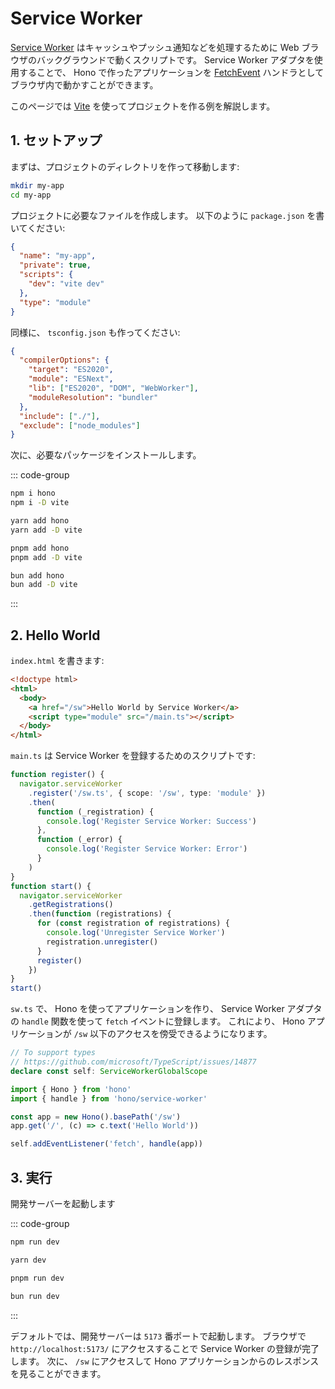 # Service Worker

[Service Worker](https://developer.mozilla.org/en-US/docs/Web/API/Service_Worker_API) はキャッシュやプッシュ通知などを処理するために Web ブラウザのバックグラウンドで動くスクリプトです。 Service Worker アダプタを使用することで、 Hono で作ったアプリケーションを [FetchEvent](https://developer.mozilla.org/en-US/docs/Web/API/FetchEvent) ハンドラとしてブラウザ内で動かすことができます。

このページでは [Vite](https://vitejs.dev/) を使ってプロジェクトを作る例を解説します。

## 1. セットアップ

まずは、プロジェクトのディレクトリを作って移動します:

```sh
mkdir my-app
cd my-app
```

プロジェクトに必要なファイルを作成します。 以下のように `package.json` を書いてください:

```json
{
  "name": "my-app",
  "private": true,
  "scripts": {
    "dev": "vite dev"
  },
  "type": "module"
}
```

同様に、 `tsconfig.json` も作ってください:

```json
{
  "compilerOptions": {
    "target": "ES2020",
    "module": "ESNext",
    "lib": ["ES2020", "DOM", "WebWorker"],
    "moduleResolution": "bundler"
  },
  "include": ["./"],
  "exclude": ["node_modules"]
}
```

次に、必要なパッケージをインストールします。

::: code-group

```sh [npm]
npm i hono
npm i -D vite
```

```sh [yarn]
yarn add hono
yarn add -D vite
```

```sh [pnpm]
pnpm add hono
pnpm add -D vite
```

```sh [bun]
bun add hono
bun add -D vite
```

:::

## 2. Hello World

`index.html` を書きます:

```html
<!doctype html>
<html>
  <body>
    <a href="/sw">Hello World by Service Worker</a>
    <script type="module" src="/main.ts"></script>
  </body>
</html>
```

`main.ts` は Service Worker を登録するためのスクリプトです:

```ts
function register() {
  navigator.serviceWorker
    .register('/sw.ts', { scope: '/sw', type: 'module' })
    .then(
      function (_registration) {
        console.log('Register Service Worker: Success')
      },
      function (_error) {
        console.log('Register Service Worker: Error')
      }
    )
}
function start() {
  navigator.serviceWorker
    .getRegistrations()
    .then(function (registrations) {
      for (const registration of registrations) {
        console.log('Unregister Service Worker')
        registration.unregister()
      }
      register()
    })
}
start()
```

`sw.ts` で、 Hono を使ってアプリケーションを作り、 Service Worker アダプタの `handle` 関数を使って `fetch` イベントに登録します。 これにより、 Hono アプリケーションが `/sw` 以下のアクセスを傍受できるようになります。

```ts
// To support types
// https://github.com/microsoft/TypeScript/issues/14877
declare const self: ServiceWorkerGlobalScope

import { Hono } from 'hono'
import { handle } from 'hono/service-worker'

const app = new Hono().basePath('/sw')
app.get('/', (c) => c.text('Hello World'))

self.addEventListener('fetch', handle(app))
```

## 3. 実行

開発サーバーを起動します

::: code-group

```sh [npm]
npm run dev
```

```sh [yarn]
yarn dev
```

```sh [pnpm]
pnpm run dev
```

```sh [bun]
bun run dev
```

:::

デフォルトでは、開発サーバーは `5173` 番ポートで起動します。 ブラウザで `http://localhost:5173/` にアクセスすることで Service Worker の登録が完了します。 次に、 `/sw` にアクセスして Hono アプリケーションからのレスポンスを見ることができます。
